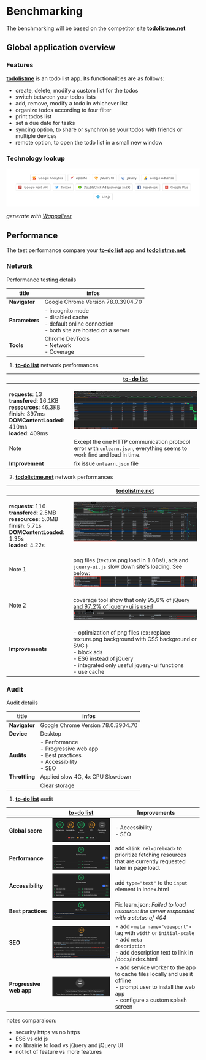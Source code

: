 # Benchmarking

The benchmarking will be based on the competitor site **[todolistme.net](http://todolistme.net/)**

## Global application overview

### Features

**[todolistme](http://todolistme.net/)** is an todo list app. Its functionalities are as follows:

- create, delete, modify a custom list for the todos
- switch between your todos lists
- add, remove, modify a todo in whichever list
- organize todos according to four filter
- print todos list
- set a due date for tasks
- syncing option, to share or synchronise your todos with friends or multiple devices
- remote option, to open the todo list in a small new window

### Technology lookup

![Technology lookup](/images/benchmarking/technology_lookup.png)

_generate with [Wappalizer](https://www.wappalyzer.com/)_

## Performance

The test performance compare your **[to-do list](https://todos.mokokom.com/)** app and **[todolistme.net](http://todolistme.net/)**.

### Network

Performance testing details

| title          | infos                                                                                                          |
| -------------- | -------------------------------------------------------------------------------------------------------------- |
| **Navigator**  | Google Chrome Version 78.0.3904.70                                                                             |
| **Parameters** | - incognito mode<br> - disabled cache <br> - default online connection <br> - both site are hosted on a server |
| **Tools**      | Chrome DevTools <br> - Network <br> - Coverage                                                                 |

1. **[to-do list](https://todos.mokokom.com/)** network performances

|                                                                                                                                                        | **[to-do list](https://todos.mokokom.com/)**                                                                                          |
| ------------------------------------------------------------------------------------------------------------------------------------------------------ | ------------------------------------------------------------------------------------------------------------------------------------- |
| <br>**requests**: 13 <br>**transfered**: 16.1KB <br>**ressources**: 46.3KB <br>**finish**: 397ms <br>**DOMContentLoaded**: 410ms <br>**loaded**: 409ms | ![Technology lookup](/images/benchmarking/performance/todos_overwall_network.png) <br>                                                |
| Note                                                                                                                                                   | Except the one HTTP communication protocol error with <code>onlearn.json</code>, everything seems to work find and load in time. <br> |
| **Improvement**                                                                                                                                        | fix issue <code>onlearn.json</code> file <br>                                                                                         |

2. **[todolistme.net](http://todolistme.net/)** network performances

|                                                                                                                                                       | **[todolistme.net](http://todolistme.net/)** <br>                                                                                                                                                                            |
| ----------------------------------------------------------------------------------------------------------------------------------------------------- | ---------------------------------------------------------------------------------------------------------------------------------------------------------------------------------------------------------------------------- |
| <br>**requests**: 116 <br>**transfered**: 2.5MB <br>**ressources**: 5.0MB <br>**finish**: 5.71s <br>**DOMContentLoaded**: 1.35s <br>**loaded**: 4.22s | ![Technology lookup](/images/benchmarking/performance/todolistme_overall_network.png) <br>                                                                                                                                   |
| Note 1                                                                                                                                                | <br> png files (texture.png load in 1.08s!), ads and <code>jquery-ui.js</code> slow down site's loading. See below: <br> ![loading content todolistme](/images/benchmarking/performance/loading_content_todolistme.png) <br> |
| Note 2                                                                                                                                                | <br> coverage tool show that only 95,6% of jQuery and 97.2% of jquery-ui is used <br> ![jQuery coverage](/images/benchmarking/performance/jquery_coverage.png) <br>                                                          |
| **Improvements**                                                                                                                                      | <br> - optimization of png files (ex: replace texture.png background with CSS background or SVG ) <br> - block ads <br> - ES6 instead of jQuery <br> - integrated only useful jquery-ui functions <br> - use cache <br>      |

### Audit

Audit details

| title          | infos                                                                                         |
| -------------- | --------------------------------------------------------------------------------------------- |
| **Navigator**  | Google Chrome Version 78.0.3904.70                                                            |
| **Device**     | Desktop                                                                                       |
| **Audits**     | - Performance<br> - Progressive web app <br> - Best practices <br> - Accessibility <br> - SEO |
| **Throttling** | Applied slow 4G, 4x CPU Slowdown                                                              |
|                | Clear storage                                                                                 |

1. **[to-do list](https://todos.mokokom.com/)** audit

|                         | **[to-do list](https://todos.mokokom.com/)**                                 | Improvements                                                                                                                                                                                          |
| ----------------------- | ---------------------------------------------------------------------------- | ----------------------------------------------------------------------------------------------------------------------------------------------------------------------------------------------------- |
| **Global score**        | ![todos global score](/images/benchmarking/audit/todos_global_score.png)     | - Accessibility <br> - SEO                                                                                                                                                                            |
| **Performance**         | ![todos performance](/images/benchmarking/audit/todos_perf.png)              | add <code>\<link rel=preload></code> to prioritize fetching resources that are currently requested later in page load.                                                                                |
| **Accessibility**       | ![todos accessibility](/images/benchmarking/audit/todos_perf.png)            | add <code>type="text"</code> to the <code>input</code> element in index.html                                                                                                                          |
| **Best practices**      | ![todos best practices](/images/benchmarking/audit/todos_best_practices.png) | Fix learn.json: _Failed to load resource: the server responded with a status of 404_                                                                                                                  |
| **SEO**                 | ![todos seo](/images/benchmarking/audit/todos_seo.png)                       | - add <code>\<meta name="viewport"></code> tag with <code>width</code> or <code>initial-scale</code> <br> - add <code>meta description</code> <br> - add description text to link in /docs/index.html |
| **Progressive web app** | ![todos progressive web app](/images/benchmarking/audit/todos_pwa.png)       | - add service worker to the app to cache files locally and use it offline <br> - prompt user to install the web app <br> - configure a custom splash screen                                           |

notes comparaison:

- security https vs no https
- ES6 vs old js
- no librairie to load vs jQuery and jQuery UI
- not lot of feature vs more features
